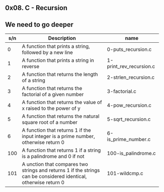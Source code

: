 ## 0x08. C - Recursion

## We need to go deeper

| s/n | Description                                                                                                      | name                    |
| --- | ---------------------------------------------------------------------------------------------------------------- | ----------------------- |
| 0   | A function that prints a string, followed by a new line                                                          | 0-puts_recursion.c      |
| 1   | A function that prints a string in reverse                                                                       | 1-print_rev_recursion.c |
| 2   | A function that returns the length of a string                                                                   | 2-strlen_recursion.c    |
| 3   | A function that returns the factorial of a given number                                                          | 3-factorial.c           |
| 4   | A function that returns the value of x raised to the power of y                                                  | 4-pow_recursion.c       |
| 5   | A function that returns the natural square root of a number                                                      | 5-sqrt_recursion.c      |
| 6   | A function that returns 1 if the input integer is a prime number, otherwise return 0                             | 6-is_prime_number.c     |
| 100 | A function that returns 1 if a string is a palindrome and 0 if not                                               | 100-is_palindrome.c     |
| 101 | A unction that compares two strings and returns 1 if the strings can be considered identical, otherwise return 0 | 101-wildcmp.c           |
